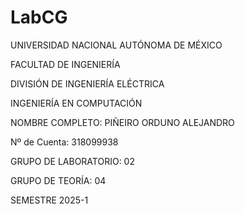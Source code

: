 # LabCG

UNIVERSIDAD NACIONAL AUTÓNOMA DE MÉXICO

FACULTAD DE INGENIERÍA

DIVISIÓN DE INGENIERÍA ELÉCTRICA

INGENIERÍA EN COMPUTACIÓN

NOMBRE COMPLETO: PIÑEIRO ORDUNO ALEJANDRO

Nº de Cuenta: 318099938

GRUPO DE LABORATORIO: 02

GRUPO DE TEORÍA: 04

SEMESTRE 2025-1
